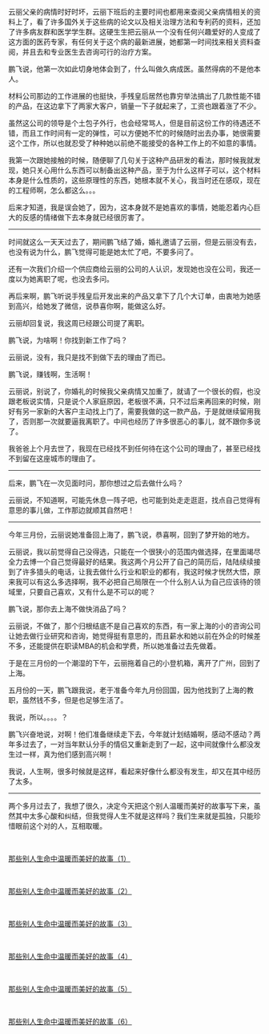 <p>云丽父亲的病情时好时坏，云丽下班后的主要时间也都用来查阅父亲病情相关的资料上了，看了许多国外关于这些病的论文以及相关治理方法和专利药的资料，还加了许多病友群和医学学生群。这硬生生把云丽从一个没有任何兴趣爱好的人变成了这方面的医药专家，有任何关于这个病的最新进展，她都第一时间找来相关资料查阅，并且去和专业医生去咨询可行的治疗方案。</p><p>鹏飞说，他第一次如此切身地体会到了，什么叫做久病成医。虽然得病的不是他本人。</p><p>材料公司那边的工作进展的也挺快，手残皇后居然也靠穷举法搞出了几款性能不错的产品，在这边拿下了两家大客户，销量一下子就起来了，工资也跟着涨了不少。</p><p>虽然这公司的领导是个土包子外行，也会经常骂人，但是目前这份工作的待遇还不错，而且工作时间有一定的弹性，可以方便她不忙的时候随时出去办事，她很需要这个工作，所以也就忍受了种种她以前绝不能接受的各种工作上的不如意的事情。</p><p>我第一次跟她接触的时候，随便聊了几句关于这种产品研发的看法，那时候我就发现，她只关心用什么东西可以制备出这种产品，至于为什么这样子可以，这个材料本身是什么性质的，这些原理性的东西，她根本就不关心，我当时还在感叹，现在的工程师啊，怎么都这么。。。</p><p>后来才知道，我是误会她了，因为，这本身就不是她喜欢的事情，她能忍着内心巨大的反感的情绪做下去本身就已经很厉害了。</p><hr><p>时间就这么一天天过去了，期间鹏飞结了婚，婚礼邀请了云丽，但是云丽没有去，也没有说为什么，鹏飞觉得可能是她太忙了吧，不要多问了。</p><p>还有一次我们介绍一个供应商给云丽的公司的人认识，发现她也没在公司，我还一度以为她离职了呢，也没去多问。</p><p>再后来啊，鹏飞听说手残皇后开发出来的产品又拿下了几个大订单，由衷地为她感到高兴，给她发了微信，说恭喜你啊，能做这么好。</p><p>云丽却回复说，我这周已经跟公司提了离职。</p><p>鹏飞说，为啥啊！你找到新工作了吗？</p><p>云丽说，没有，我只是找不到做下去的理由了而已。</p><p>鹏飞说，赚钱啊，生活啊！</p><p>云丽说，别说了，你婚礼的时候我父亲病情又加重了，就请了一个很长的假，也没跟老板说实情，只是说个人家庭原因，老板很不满，只不过后来再回来的时候，刚好有另一家新的大客户主动找上门了，需要我做的这一款产品，于是就继续留用我了，否则那一次就要逼我离职了。中间也经历了许多很恶心的事儿，就不跟你多说了。</p><p>我爸爸上个月去世了，我现在已经找不到任何待在这个公司的理由了，甚至已经找不到留在这座城市的理由了。</p><hr><p>后来，鹏飞在一次见面时问，那你想过之后去做什么吗？</p><p>云丽说，不知道啊，可能先休息一阵子吧，也可能到处走走逛逛，找点自己觉得有意思的事儿做，工作那边就顺其自然吧！</p><hr><p>今年三月份，云丽说她准备回上海了，鹏飞说，恭喜啊，回到了梦开始的地方。</p><p>云丽说，我以前觉得自己没得选，只能在一个很狭小的范围内做选择，在里面竭尽全力去博一个自己觉得最好的结果。我这两个月公开了自己的简历后，陆陆续续接到了许多猎头的电话，让我去做什么行业和职业的都有，我这时候才恍然大悟，原来我可以有这么多选择啊，我不必把自己局限在一个什么别人认为自己应该待的领域里，只要自己喜欢，又有什么是不可以的呢？</p><p>鹏飞说，那你去上海不做快消品了吗？</p><p>云丽说，不做了，那个归根结底不是自己喜欢的东西，有一家上海的小的咨询公司让她去做行业研究和咨询，她觉得挺有意思的，而且薪水和她以前在外企的时候差不多，还能提供在职读MBA的机会和学费，所以她准备过去先做着。</p><p>于是在三月份的一个潮湿的下午，云丽拖着自己的小登机箱，离开了广州，回到了上海。</p><p>五月份的一天，鹏飞跟我说，老于准备今年九月份回国，因为他找到了上海的教职，虽然钱不多，但是也足够生活了。</p><p>我说，所以。。。。？</p><p>鹏飞兴奋地说，对啊！他们准备继续走下去，今年就计划结婚啊，感动不感动？两年多过去了，一对当年默认分手的情侣又重新走到了一起，这中间就像什么都没发生过一样，真为他们感到高兴啊！</p><p>我说，人生啊，很多时候就是这样，看起来好像什么都没有发生，却又在其中经历了太多。</p><hr><p>两个多月过去了，我想了很久，决定今天把这个别人温暖而美好的故事写下来，虽然其中太多心酸和纠结，但我觉得人生不就是这样吗？我们生来就是孤独，只能珍惜眼前这个对的人，互相取暖。</p><p><br></p><p><a href="https://zhuanlan.zhihu.com/p/40787849" class="internal">那些别人生命中温暖而美好的故事（1）</a></p><p><br></p><p><a href="https://zhuanlan.zhihu.com/p/41084554" class="internal">那些别人生命中温暖而美好的故事（2）</a></p><p><br></p><p><a href="https://zhuanlan.zhihu.com/p/41092489" class="internal">那些别人生命中温暖而美好的故事（3）</a></p><p><br></p><p><a href="https://zhuanlan.zhihu.com/p/41099176" class="internal">那些别人生命中温暖而美好的故事（4）</a></p><p><br></p><p><a href="https://zhuanlan.zhihu.com/p/41121614" class="internal">那些别人生命中温暖而美好的故事（5）</a></p><p><br></p><p><a href="https://zhuanlan.zhihu.com/p/41142011" class="internal">那些别人生命中温暖而美好的故事（6）</a></p>